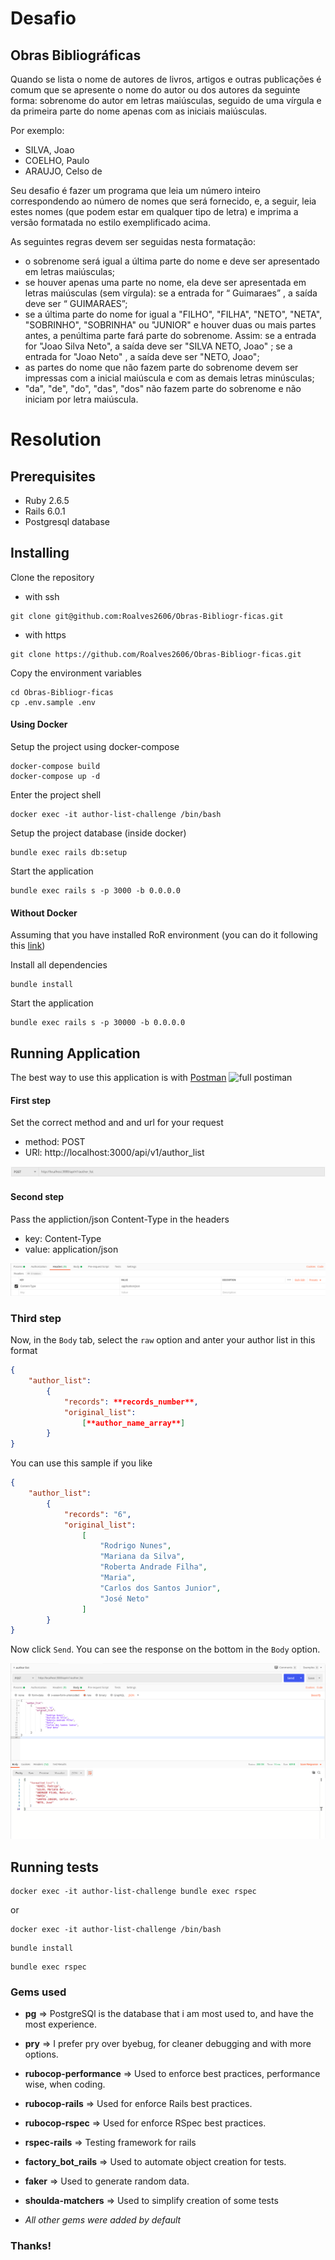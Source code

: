 # Desafio
## Obras Bibliográficas



Quando se lista o nome de autores de livros, artigos e outras publicações é comum que se apresente o nome do autor ou dos autores da seguinte forma: sobrenome do autor em letras maiúsculas, seguido de uma vírgula e da primeira parte do nome apenas com as iniciais maiúsculas.

Por exemplo:
* SILVA, Joao
* COELHO, Paulo
* ARAUJO, Celso de

Seu desafio é fazer um programa que leia um número inteiro correspondendo ao número de nomes que será fornecido, e, a seguir, leia estes nomes (que podem estar em qualquer tipo de letra) e imprima a versão formatada no estilo exemplificado acima.

As seguintes regras devem ser seguidas nesta formatação:
* o sobrenome será igual a última parte do nome e deve ser apresentado em letras maiúsculas;
* se houver apenas uma parte no nome, ela deve ser apresentada em letras maiúsculas (sem vírgula): se a entrada for “ Guimaraes” , a saída deve ser “ GUIMARAES”;
* se a última parte do nome for igual a "FILHO", "FILHA", "NETO", "NETA", "SOBRINHO", "SOBRINHA" ou "JUNIOR" e houver duas ou mais partes antes, a penúltima parte fará parte do sobrenome. Assim: se a entrada for "Joao Silva Neto", a saída deve ser "SILVA NETO, Joao" ; se a entrada for "Joao Neto" , a saída deve ser "NETO, Joao";
* as partes do nome que não fazem parte do sobrenome devem ser impressas com a inicial maiúscula e com as demais letras minúsculas;
* "da", "de", "do", "das", "dos" não fazem parte do sobrenome e não iniciam por letra maiúscula.

# Resolution

## Prerequisites

* Ruby 2.6.5
* Rails 6.0.1
* Postgresql database

## Installing

Clone the repository

- with ssh
```shell
git clone git@github.com:Roalves2606/Obras-Bibliogr-ficas.git
```
- with https
```shell
git clone https://github.com/Roalves2606/Obras-Bibliogr-ficas.git
```

Copy the environment variables
```shell
cd Obras-Bibliogr-ficas
cp .env.sample .env
```

#### Using Docker

Setup the project using docker-compose
```shell
docker-compose build
docker-compose up -d
```

Enter the project shell
```shell
docker exec -it author-list-challenge /bin/bash
```


Setup the project database (inside docker)
```shell
bundle exec rails db:setup
```

Start the application

```shell
bundle exec rails s -p 3000 -b 0.0.0.0
```

#### Without Docker

Assuming that you have installed RoR environment (you can do it following this [link](https://gorails.com/setup/ubuntu/19.10))

Install all dependencies

```shell
bundle install
```

Start the application

```shell
bundle exec rails s -p 30000 -b 0.0.0.0
```

## Running Application
The best way to use this application is with [Postman](https://www.postman.com/downloads/)
![full postiman](/public/images/full_postiman.png)

####  First step
Set the correct method and and url for your request
 - method: POST
 - URl: http://localhost:3000/api/v1/author_list

![postman_request_url](/public/images/postman_request_url.png)

####  Second step
Pass the appliction/json Content-Type in the headers
 - key: Content-Type
 - value: application/json

![set_postman_header](/public/images/set_postman_header.png)

### Third step
Now, in the `Body` tab, select the `raw` option and anter your author list in this format
```json
{
	"author_list":
		{
			"records": **records_number**,
			"original_list":
				[**author_name_array**]
		}
}
```
You can use this sample if you like
```json
{
	"author_list":
		{
			"records": "6",
			"original_list":
				[
					"Rodrigo Nunes",
					"Mariana da Silva",
					"Roberta Andrade Filha",
					"Maria",
					"Carlos dos Santos Junior",
					"José Neto"
				]
		}
}
```
Now click `Send`. You can see the response on the bottom in the `Body` option.

![request_image](/public/images/request_image.png)

## Running tests
```shell
docker exec -it author-list-challenge bundle exec rspec
```
or

```shell
docker exec -it author-list-challenge /bin/bash
```

```shell
bundle install
```
```shell
bundle exec rspec
```

### Gems used
- **pg** => PostgreSQl is the database that i am most used to, and have the most experience.
- **pry** => I prefer pry over byebug, for cleaner debugging and with more options.
- **rubocop-performance** => Used to enforce best practices, performance wise, when coding.
- **rubocop-rails** => Used for enforce Rails best practices.
- **rubocop-rspec** => Used for enforce RSpec best practices.
- **rspec-rails** => Testing framework for rails
- **factory_bot_rails** => Used to automate object creation for tests.
- **faker** => Used to generate random data.
- **shoulda-matchers** => Used to simplify creation of some tests

- *All other gems were added by default*
### Thanks!
